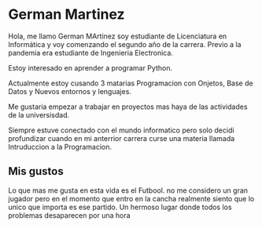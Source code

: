 # German Martinez
Hola, me llamo German MArtinez soy estudiante de Licenciatura en Informática y voy comenzando el segundo año de la carrera. Previo a la pandemia era estudiante de Ingenieria Electronica.

Estoy interesado en aprender a programar Python.

Actualmente estoy cusando 3 matarias Programacion con Onjetos, Base de Datos y  Nuevos entornos y lenguajes.

Me gustaria empezar a trabajar en proyectos mas haya de las actividades de la universisdad.

Siempre estuve conectado con el mundo informatico pero solo decidi profundizar cuando en mi anterrior carrera curse una materia llamada Intruduccion a la Programacion.

## Mis gustos
Lo que mas me gusta en esta vida es el Futbool. no me considero un gran jugador pero en el momento que entro en la cancha realmente siento que lo unico que importa es ese partido. Un hermoso lugar donde todos los problemas desaparecen por una hora 

<!---
Darth22/Darth22 is a ✨ special ✨ repository because its `README.md` (this file) appears on your GitHub profile.
You can click the Preview link to take a look at your changes.
--->

